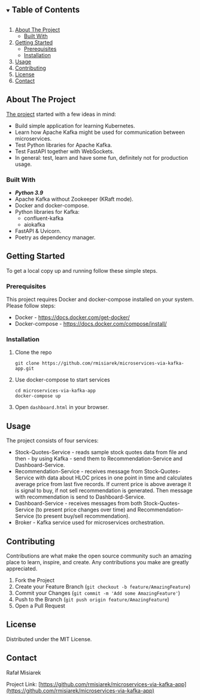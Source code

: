 <details open="open">
  <summary><h2 style="display: inline-block">Table of Contents</h2></summary>
  <ol>
    <li>
      <a href="#about-the-project">About The Project</a>
      <ul>
        <li><a href="#built-with">Built With</a></li>
      </ul>
    </li>
    <li>
      <a href="#getting-started">Getting Started</a>
      <ul>
        <li><a href="#prerequisites">Prerequisites</a></li>
        <li><a href="#installation">Installation</a></li>
      </ul>
    </li>
    <li><a href="#usage">Usage</a></li>
    <li><a href="#contributing">Contributing</a></li>
    <li><a href="#license">License</a></li>
    <li><a href="#contact">Contact</a></li>
  </ol>
</details>


## About The Project

[The project](https://github.com/rmisiarek/microservices-via-kafka-app) started with a few ideas in mind:
* []() Build simple application for learning Kubernetes.
* []() Learn how Apache Kafka might be used for communication between microservices.
* []() Test Python libraries for Apache Kafka.
* []() Test FastAPI together with WebSockets.
* []() In general: test, learn and have some fun, definitely not for production usage.


### Built With

* []() ***Python 3.9***
* []() Apache Kafka without Zookeeper (KRaft mode).
* []() Docker and docker-compose.
* []() Python libraries for Kafka:
  * []() confluent-kafka
  * []() aiokafka
* []() FastAPI & Uvicorn.
* []() Poetry as dependency manager.


## Getting Started

To get a local copy up and running follow these simple steps.


### Prerequisites

This project requires Docker and docker-compose installed on your system. Please follow steps:
* Docker - https://docs.docker.com/get-docker/
* Docker-compose - https://docs.docker.com/compose/install/


### Installation

1. Clone the repo
   ```
   git clone https://github.com/rmisiarek/microservices-via-kafka-app.git
   ```
2. Use docker-compose to start services
   ```
   cd microservices-via-kafka-app
   docker-compose up
   ```
3. Open `dashboard.html` in your browser.

## Usage

The project consists of four services:
* Stock-Quotes-Service - reads sample stock quotes data from file and then - by using Kafka - send them to Recommendation-Service and Dashboard-Service.
* Recommendation-Service - receives message from Stock-Quotes-Service with data about HLOC prices in one point in time and calculates average price from last five records. If current price is above average it is signal to buy, if not sell recommendation is generated. Then message with recommendation is send to Dashboard-Service.
* Dashboard-Service - receives messages from both Stock-Quotes-Service (to present price changes over time) and Recommendation-Service (to present buy/sell recommendation).
* Broker - Kafka service used for microservices orchestration.


## Contributing

Contributions are what make the open source community such an amazing place to learn, inspire, and create. Any contributions you make are greatly appreciated.

1. Fork the Project
2. Create your Feature Branch (`git checkout -b feature/AmazingFeature`)
3. Commit your Changes (`git commit -m 'Add some AmazingFeature'`)
4. Push to the Branch (`git push origin feature/AmazingFeature`)
5. Open a Pull Request


## License

Distributed under the MIT License.


## Contact

Rafał Misiarek

Project Link: [https://github.com/rmisiarek/microservices-via-kafka-app](https://github.com/rmisiarek/microservices-via-kafka-app)
